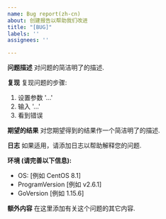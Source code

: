 ```yaml
---
name: Bug report(zh-cn)
about: 创建报告以帮助我们改进
title: "[BUG]"
labels: ''
assignees: ''

---
```


**问题描述**
对问题的简洁明了的描述.

**复现**
复现问题的步骤:
1. 设置参数 '...'
2. 输入 '...'
3. 看到错误

**期望的结果**
对您期望得到的结果作一个简洁明了的描述.

**日志**
如果适用，请添加日志以帮助解释您的问题.

**环境 (请完善以下信息):**
 - OS: [例如 CentOS 8.1]
 - ProgramVersion [例如 v2.6.1]
 - GoVersion [例如 1.15.6]

**额外内容**
在这里添加有关这个问题的其它内容.
